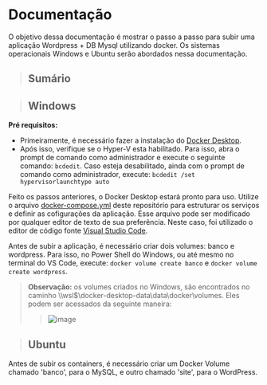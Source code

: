 # Documentação

O objetivo dessa documentação é mostrar o passo a passo para subir uma aplicação Wordpress + DB Mysql utilizando docker. Os sistemas operacionais Windows e Ubuntu serão abordados nessa documentação.

> ## Sumário


> ## Windows  
**Pré requisitos:**
* Primeiramente, é necessário fazer a instalação do [Docker Desktop](https://docs.docker.com/desktop/install/windows-install/). 
* Após isso, verifique se o Hyper-V esta habilitado. Para isso, abra o prompt de comando como administrador e execute o seguinte comando: `bcdedit`.
Caso esteja desabilitado, ainda com o prompt de comando como administrador, execute: `bcdedit /set hypervisorlaunchtype auto`

Feito os passos anteriores, o Docker Desktop estará pronto para uso. Utilize o arquivo [docker-compose.yml](https://github.com/samucosta13/compass-docker/blob/main/docker-compose.yml) deste repositório para estruturar os serviços e definir as cofigurações da aplicação. Esse arquivo pode ser modificado por qualquer editor de texto de sua preferência. Neste caso, foi utilizado o editor de código fonte [Visual Studio Code](https://code.visualstudio.com/download).

Antes de subir a aplicação, é necessário criar dois volumes: banco e wordpress. Para isso, no Power Shell do Windows, ou até mesmo no terminal do VS Code, execute: `docker volume create banco` e `docker volume create wordpress`.  

>**Observação:** os volumes criados no Windows, são encontrados no caminho \\\wsl$\docker-desktop-data\data\docker\volumes. Eles podem ser acessados da seguinte maneira: 
>>![image](https://user-images.githubusercontent.com/62852333/196316460-3e359a90-7c2d-437f-bebd-067926f1d421.png)


> ## Ubuntu



Antes de subir os containers, é necessário criar um Docker Volume chamado 'banco', para o MySQL, e outro chamado 'site', para o WordPress.
